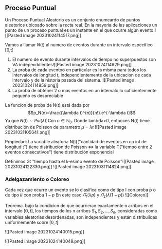## Proceso Puntual 
Un Proceso Puntual Aleatorio es un conjunto enumeardo de puntos aleatorios ubicoado sobre la recta real. En la mayoria de las aplicaciones un punto de un proceso puntual es un instante en el que ocurre algún evento
![[Pasted image 20231024114517.png]]

Vamos a llamar $N(t)$ al numero de eventos durante un intervalo especifico [0,t]
1. El numero de evento durante intervalos de tiempo no superpuestos son VA independdientes![[Pasted image 20231024114629.png]]
2. La proba de cada eventoo en particular es la misma para todos los intervalos de longitud $t$, independientemente de la ubicacion de cada intervalo y de la historia pasada del sistema. ![[Pasted image 20231024114959.png]]
3. La proba de obtener 2 o mas eventos en un intervalo lo suficientemente pequeño es despreciable

La funcion de proba de N(t) está dada por $$p_N(n)=\frac{(\lambda t)^{n}}{n!}.e^{-\lambda t}$$
Ya que $N(t) \sim Poi(\lambda t)$Con $n \in \mathbb{N}_{0}$. Donde lambda>0, entonces N(t) tiene distribución de Poisson de parametro $\mu=\lambda t$
![[Pasted image 20231031105641.png]]



Propiedad:
La variable aleatoria N(t)("cantidad de eventos en un int de longitud t") tiene distribucion de Poisson $\iff$ la variable T("tiempo entre 2 eventos consecutivos") tiene distribución exponencial


Definimos G: "tiempo hasta el k-esimo evento de Poisson"![[Pasted image 20231024122330.png]]
![[Pasted image 20231031114824.png]]

### Adelgazamiento o Coloreo
Cada vez que ocurre un evento se lo clasifica como de tipo I con proba p o de tipo $II$ con proba $1-p$
En este caso $\varPi_{1}(\lambda p)$ y $\varPi_{2}(\lambda(1-p))$
![[Coloreo]]


Teorema. bajo la condicion de que ocurrieran exactamente n arribos en el intervalo $[0,t]$, los tiempos de los n arribos $S_{1}, S_{2}, \dots, S_{n}$, consideradas como variables aleatorias desordenadas, son independientes y están distribuiidas uniformemente sobre $[0,t]$   


![[Pasted image 20231024140015.png]]


![[Pasted image 20231024140048.png]]